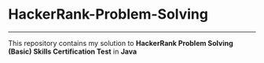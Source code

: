 # HackerRank-Problem-Solving
___
This repository contains my solution to **HackerRank Problem Solving (Basic) Skills Certification Test** in **Java**
